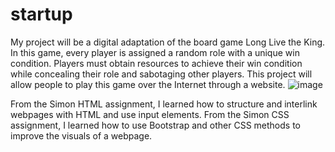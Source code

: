 # startup
My project will be a digital adaptation of the board game Long Live the King. In this game, every player is assigned a random role with a unique win condition. Players must obtain resources to achieve their win condition while concealing their role and sabotaging other players. This project will allow people to play this game over the Internet through a website.
![image](https://user-images.githubusercontent.com/123494773/215232400-bab1778a-ca8d-4f89-9f4f-7ccfd98f8199.png)

From the Simon HTML assignment, I learned how to structure and interlink webpages with HTML and use input elements.
From the Simon CSS assignment, I learned how to use Bootstrap and other CSS methods to improve the visuals of a webpage.
